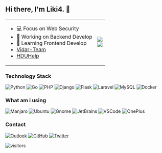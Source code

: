 ## Hi there, I'm Liki4. 👋

<table>
<tbody>
<tr>
<td>

<!--
**Liki4/Liki4** is a ✨ _special_ ✨ repository because its `README.md` (this file) appears on your GitHub profile.

Here are some ideas to get you started:

- 👯 I’m looking to collaborate on ...
- 🤔 I’m looking for help with ...
- 💬 Ask me about ...
- 📫 How to reach me: ...
- 😄 Pronouns: ...
- ⚡ Fun fact: ...
  -->
- 💻️ Focus on Web Security
- 🔭 Working on Backend Develop
- 🌱 Learning Frontend Develop
- [Vidar-Team](https://github.com/orgs/vidar-team/)
- [HDUHelp](https://github.com/orgs/hduhelp)

</td>
<td>
  <img src="https://github-readme-stats.vercel.app/api?username=Liki4&show_icons=true&count_private=true">
  <br>
  <img src="https://github-readme-stats.vercel.app/api/top-langs/?username=Liki4&layout=compact">
</td>
</tr>
</tbody>

</table>

### Technology Stack

![Python](https://img.shields.io/badge/python-%233776AB.svg?&style=for-the-badge&logo=python&logoColor=white)
![Go](https://img.shields.io/badge/go-%2300ADD8.svg?&style=for-the-badge&logo=go&logoColor=white)
![PHP](https://img.shields.io/badge/php-%23777bb4.svg?&style=for-the-badge&logo=php&logoColor=white)
![Django](https://img.shields.io/badge/django-%23092E20.svg?&style=for-the-badge&logo=django&logoColor=white)
![Flask](https://img.shields.io/badge/flask-%23000000.svg?&style=for-the-badge&logo=flask&logoColor=white)
![Laravel](https://img.shields.io/badge/laravel-%23FF2D20.svg?&style=for-the-badge&logo=laravel&logoColor=white)
![MySQL](https://img.shields.io/badge/mysql-%234479A1.svg?&style=for-the-badge&logo=mysql&logoColor=white)
![Docker](https://img.shields.io/badge/docker-%232496ED.svg?&style=for-the-badge&logo=docker&logoColor=white)

### What am i using

![Manjaro](https://img.shields.io/badge/manjaro-%2335BF5C.svg?&style=for-the-badge&logo=manjaro&logoColor=white)
![Ubuntu](https://img.shields.io/badge/ubuntu-%23E95420.svg?&style=for-the-badge&logo=ubuntu&logoColor=white)
![Gnome](https://img.shields.io/badge/gnome-%234A86CF.svg?&style=for-the-badge&logo=gnome&logoColor=white)
![JetBrains](https://img.shields.io/badge/jetbrains-%23000000.svg?&style=for-the-badge&logo=jetbrains&logoColor=white)
![VSCode](https://img.shields.io/badge/vscode-%23007ACC.svg?&style=for-the-badge&logo=visual-studio-code&logoColor=white)
![OnePlus](https://img.shields.io/badge/oneplus-%23F5010C.svg?&style=for-the-badge&logo=oneplus&logoColor=white)

### Contact

[![Outlook](https://img.shields.io/badge/outlook-0078D4?&style=for-the-badge&logo=outlook&logoColor=white)](mailto:chrislikaiyuan@outlook.com)
[![GitHub](https://img.shields.io/badge/github-%23100000.svg?&style=for-the-badge&logo=github&logoColor=white)](https://github.com/Liki4)
[![Twitter](https://img.shields.io/badge/twitter-%231DA1F2.svg?&style=for-the-badge&logo=twitter&logoColor=white)](https://twitter.com/Liki4Switch)

![visitors](https://visitor-badge.laobi.icu/badge?page_id=ChrisLiKaiyuan)
